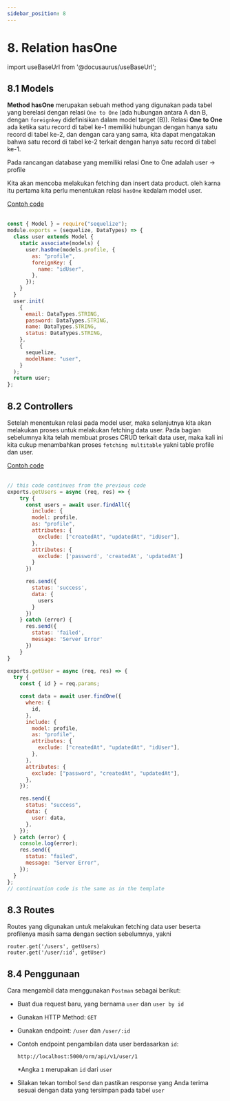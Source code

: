 ```yaml
---
sidebar_position: 8
---
```


# 8. Relation hasOne

import useBaseUrl from '@docusaurus/useBaseUrl';

## 8.1 Models

**Method hasOne** merupakan sebuah method yang digunakan pada tabel yang berelasi dengan relasi `One to One` (ada hubungan antara A dan B, dengan `foreignkey` didefinisikan dalam model target (B)).  Relasi **One to One** ada ketika satu record di tabel ke-1 memiliki hubungan dengan hanya satu record di tabel ke-2, dan dengan cara yang sama, kita dapat mengatakan bahwa satu record di tabel ke-2 terkait dengan hanya satu record di tabel ke-1.

Pada rancangan database yang memiliki relasi One to One adalah user &rarr; profile

Kita akan mencoba melakukan fetching dan insert data product. oleh karna itu pertama kita perlu menentukan relasi `hasOne` kedalam model user.

<a class="btn-example-code" href="https://github.com/demo-dumbways/ebook-code-results-stage-2-backend/blob/8-orm-sequelize/models/user.js">
Contoh code
</a>

<br />
<br />

```js title=models/user.js {5-9}
const { Model } = require("sequelize");
module.exports = (sequelize, DataTypes) => {
  class user extends Model {
    static associate(models) {
      user.hasOne(models.profile, {
        as: "profile",
        foreignKey: {
          name: "idUser",
        },
      });
    }
  }
  user.init(
    {
      email: DataTypes.STRING,
      password: DataTypes.STRING,
      name: DataTypes.STRING,
      status: DataTypes.STRING,
    },
    {
      sequelize,
      modelName: "user",
    }
  );
  return user;
};
```

## 8.2 Controllers

Setelah menentukan relasi pada model user, maka selanjutnya kita akan melakukan proses untuk melakukan fetching data user. Pada bagian sebelumnya kita telah membuat proses CRUD terkait data user, maka kali ini kita cukup menambahkan proses `fetching multitable` yakni table profile dan user.

<a class="btn-example-code" href="https://github.com/demo-dumbways/ebook-code-results-stage-2-backend/blob/8-orm-sequelize/src/controllers/user.js">
Contoh code
</a>

<br />
<br />

```js title=controllers/user.js {5-10,38-44}
// this code continues from the previous code
exports.getUsers = async (req, res) => {
    try {
      const users = await user.findAll({
        include: {
        model: profile,
        as: "profile",
        attributes: {
          exclude: ["createdAt", "updatedAt", "idUser"],
        },
        attributes: {
          exclude: ['password', 'createdAt', 'updatedAt']
        }
      })

      res.send({
        status: 'success',
        data: {
          users
        }
      })
    } catch (error) {
      res.send({
        status: 'failed',
        message: 'Server Error'
      })
    }
}

exports.getUser = async (req, res) => {
  try {
    const { id } = req.params;

    const data = await user.findOne({
      where: {
        id,
      },
      include: {
        model: profile,
        as: "profile",
        attributes: {
          exclude: ["createdAt", "updatedAt", "idUser"],
        },
      },
      attributes: {
        exclude: ["password", "createdAt", "updatedAt"],
      },
    });

    res.send({
      status: "success",
      data: {
        user: data,
      },
    });
  } catch (error) {
    console.log(error);
    res.send({
      status: "failed",
      message: "Server Error",
    });
  }
};
// continuation code is the same as in the template
```

## 8.3 Routes

Routes yang digunakan untuk melakukan fetching data user beserta profilenya masih sama dengan section sebelumnya, yakni 

```
router.get('/users', getUsers)
router.get('/user/:id', getUser)
```

## 8.4 Penggunaan

Cara mengambil data menggunakan `Postman` sebagai berikut:

- Buat dua request baru, yang bernama `user` dan `user by id`
- Gunakan HTTP Method: `GET`
- Gunakan endpoint: `/user` dan `/user/:id`
- Contoh endpoint pengambilan data user berdasarkan `id`:

  ```
  http://localhost:5000/orm/api/v1/user/1
  ```
  \*Angka `1` merupakan `id` dari `user`
- Silakan tekan tombol `Send` dan pastikan response yang Anda terima sesuai dengan data yang tersimpan pada tabel `user`
        